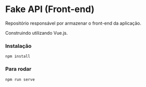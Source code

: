 # Fake API (Front-end)

Repositório responsável por armazenar o front-end da aplicação. 

Construindo utilizando Vue.js.

### Instalação
```
npm install
```

### Para rodar
```
npm run serve
```
